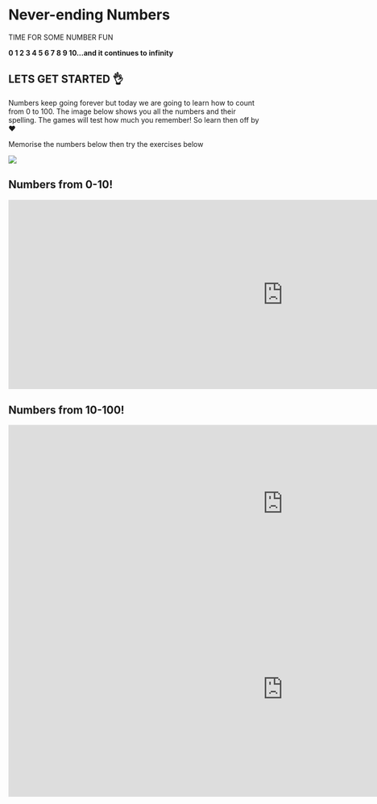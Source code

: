 <h1>Never-ending Numbers</h1>

<p> TIME FOR SOME NUMBER FUN </p>
<strong> 0 1 2 3 4 5 6 7 8 9 10...and it continues to infinity </strong>

<h2> LETS GET STARTED 👌</h2>

<p> Numbers keep going forever but today we are going to learn how to count from 0 to 100. The image below shows you all the numbers and their spelling. The games will test how much you remember! So learn then off by ♥ </p> 
<p> Memorise the numbers below then try the exercises below </p>

 <img src="https://i.pinimg.com/474x/66/f2/45/66f2456592adf8e3e8a8aa8bf31b91be--french-tips-french-lessons.jpg">


<h2> Numbers from 0-10!</h2> 

<iframe src="https://h5p.org/h5p/embed/689356" width="1090" height="375" frameborder="0" allowfullscreen="allowfullscreen"></iframe><script src="https://h5p.org/sites/all/modules/h5p/library/js/h5p-resizer.js" charset="UTF-8"></script>


<h2> Numbers from 10-100! </h2>

<iframe src="https://h5p.org/h5p/embed/689375" width="1090" height="311" frameborder="0" allowfullscreen="allowfullscreen"></iframe><script src="https://h5p.org/sites/all/modules/h5p/library/js/h5p-resizer.js" charset="UTF-8"></script>



<iframe src="https://h5p.org/h5p/embed/689408" width="1090" height="426" frameborder="0" allowfullscreen="allowfullscreen"></iframe><script src="https://h5p.org/sites/all/modules/h5p/library/js/h5p-resizer.js" charset="UTF-8"></script>
